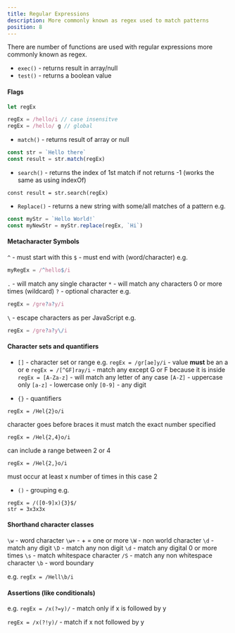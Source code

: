 ```yaml
---
title: Regular Expressions
description: More commonly known as regex used to match patterns
position: 8
---
```


There are number of functions are used with regular expressions more commonly known as regex.

- `exec()` - returns result in array/null
- `test()` - returns a boolean value

#### Flags

```javascript
let regEx

regEx = /hello/i // case insensitve
regEx = /hello/ g // global
```

- `match()` - returns result of array or null

```javascript
const str = `Hello there`
const result = str.match(regEx)
```

- `search()` - returns the index of 1st match if not returns -1 (works the same as using indexOf)

`const result = str.search(regEx)`

- `Replace()` - returns a new string with some/all matches of a pattern e.g.

```javascript
const myStr = `Hello World!`
const myNewStr = myStr.replace(regEx, `Hi`)
```

#### Metacharacter Symbols

`^` - must start with this
`$` - must end with (word/character) e.g. 

```javascript
myRegEx = /^hello$/i
```

`.` - will match any single character
`*` - will match any characters 0 or more times (wildcard)
`?` - optional character e.g.

```javascript
regEx = /gre?a?y/i
```

`\` - escape characters as per JavaScript e.g.

```javascript
regEx = /gre?a?y\/i
```

#### Character sets and quantifiers

- `[]` - character set or range
e.g. `regEx = /gr[ae]y/i` - value **must** be an a or e
`regEx = /[^GF]ray/i` - match any except G or F because it is inside
`regEx = [A-Za-z]` - will match any letter of any case
`[A-Z]` - uppercase only
`[a-z]` - lowercase only
`[0-9]` - any digit

- `{}` - quantifiers

```
regEx = /Hel{2}o/i
``` 
character goes before braces it must match the exact number specified

```
regEx = /Hel{2,4}o/i
```
can include a range between 2 or 4

```
regEx = /Hel{2,}o/i
``` 
must occur at least x number of times in this case 2

- `()` - grouping e.g.
```
regEx = /([0-9]x){3}$/
str = 3x3x3x
```

#### Shorthand character classes

`\w` - word character
`\w+` - + = one or more
`\W` - non world character
`\d` - match any digit
`\D` - match any non digit
`\d` - match any digital 0 or more times
`\s` - match whitespace character
`/S` - match any non whitespace character
`\b` -  word boundary

e.g. `regEx = /Hell\b/i`

#### Assertions (like conditionals)

e.g. `regEx = /x(?=y)/` - match only if x is followed by y

`regEx = /x(?!y)/` - match if x not followed by y
